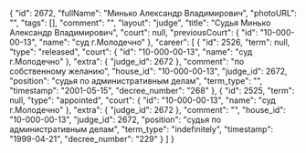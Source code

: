 {
    "id": 2672,
    "fullName": "Минько Александр Владимирович",
    "photoURL": "",
    "tags": [],
    "comment": "",
    "layout": "judge",
    "title": "Судья Минько Александр Владимирович",
    "court": null,
    "previousCourt": {
        "id": "10-000-00-13",
        "name": "суд г.Молодечно"
    },
    "career": [
        {
            "id": 2526,
            "term": null,
            "type": "released",
            "court": {
                "id": "10-000-00-13",
                "name": "суд г.Молодечно"
            },
            "extra": {
                "judge_id": 2672
            },
            "comment": "по собственному желанию",
            "house_id": "10-000-00-13",
            "judge_id": 2672,
            "position": "судья по административным делам",
            "term_type": "",
            "timestamp": "2001-05-15",
            "decree_number": "268"
        },
        {
            "id": 2525,
            "term": null,
            "type": "appointed",
            "court": {
                "id": "10-000-00-13",
                "name": "суд г.Молодечно"
            },
            "extra": {
                "judge_id": 2672
            },
            "comment": "",
            "house_id": "10-000-00-13",
            "judge_id": 2672,
            "position": "судья по административным делам",
            "term_type": "indefinitely",
            "timestamp": "1999-04-21",
            "decree_number": "229"
        }
    ]
}